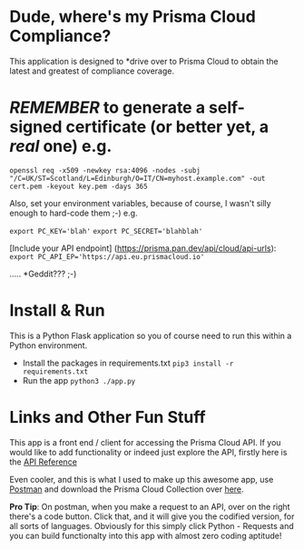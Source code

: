 # Dude, where's my Prisma Cloud Compliance?

This application is designed to *drive over to Prisma Cloud to obtain the latest and greatest of compliance coverage.

# *REMEMBER* to generate a self-signed certificate (or better yet, a _real_ one) e.g.

`openssl req -x509 -newkey rsa:4096 -nodes -subj "/C=UK/ST=Scotland/L=Edinburgh/O=IT/CN=myhost.example.com" -out cert.pem -keyout key.pem -days 365`

Also, set your environment variables, because of course, I wasn't silly enough to hard-code them ;-) e.g.

`export PC_KEY='blah'`
`export PC_SECRET='blahblah'`

[Include your API endpoint]
(https://prisma.pan.dev/api/cloud/api-urls):
`export PC_API_EP='https://api.eu.prismacloud.io'`

.....
*Geddit??? ;-)

# Install & Run

This is a Python Flask application so you of course need to run this within a Python environment.

- Install the packages in requirements.txt `pip3 install -r requirements.txt`
- Run the app `python3 ./app.py`

# Links and Other Fun Stuff

This app is a front end / client for accessing the Prisma Cloud API.
If you would like to add functionality or indeed just explore the API, firstly here is the
[API Reference](https://prisma.pan.dev/api/cloud/)

Even cooler, and this is what I used to make up this awesome app, use [Postman](https://www.postman.com/) and
download the Prisma Cloud Collection over [here](https://github.com/PaloAltoNetworks/pcs-postman).

**Pro Tip**: On postman, when you make a request to an API, over on the right there's a code button.
Click that, and it will give you the codified version, for all sorts of languages. Obviously for this
simply click Python - Requests and you can build functionalty into this app with almost zero coding aptitude!